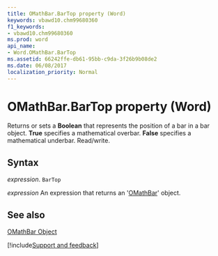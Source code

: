 ```yaml
---
title: OMathBar.BarTop property (Word)
keywords: vbawd10.chm99680360
f1_keywords:
- vbawd10.chm99680360
ms.prod: word
api_name:
- Word.OMathBar.BarTop
ms.assetid: 66242ffe-db61-95bb-c9da-3f26b9b08de2
ms.date: 06/08/2017
localization_priority: Normal
---
```



# OMathBar.BarTop property (Word)

Returns or sets a  **Boolean** that represents the position of a bar in a bar object. **True** specifies a mathematical overbar. **False** specifies a mathematical underbar. Read/write.


## Syntax

_expression_. `BarTop`

 _expression_ An expression that returns an '[OMathBar](Word.OMathBar.md)' object.


## See also


[OMathBar Object](Word.OMathBar.md)

[!include[Support and feedback](~/includes/feedback-boilerplate.md)]